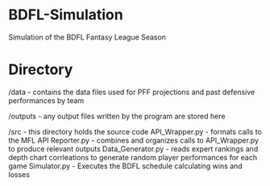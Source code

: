 # BDFL-Simulation
 Simulation of the BDFL Fantasy League Season

# Directory
/data
    - contains the data files used for PFF projections and past defensive performances by team
    
/outputs
    - any output files written by the program are stored here
    
/src
    - this directory holds the source code
    API_Wrapper.py - formats calls to the MFL API
    Reporter.py - combines and organizes calls to API_Wrapper.py to produce relevant outputs
    Data_Generator.py - reads expert rankings and depth chart corrleations to generate random player performances for each game
    Simulator.py - Executes the BDFL schedule calculating wins and losses